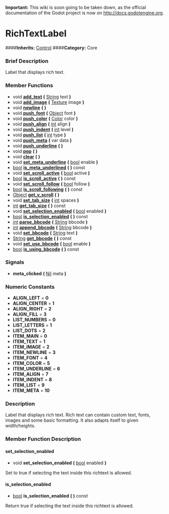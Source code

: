 **Important:** This wiki is soon going to be taken down, as the official documentation of the Godot project is now on http://docs.godotengine.org.

#  RichTextLabel  
####**Inherits:** [Control](class_control)
####**Category:** Core

###  Brief Description  
Label that displays rich text.

###  Member Functions 
  * void  **[add&#95;text](#add_text)**  **(** [String](class_string) text  **)**
  * void  **[add&#95;image](#add_image)**  **(** [Texture](class_texture) image  **)**
  * void  **[newline](#newline)**  **(** **)**
  * void  **[push&#95;font](#push_font)**  **(** [Object](class_object) font  **)**
  * void  **[push&#95;color](#push_color)**  **(** [Color](class_color) color  **)**
  * void  **[push&#95;align](#push_align)**  **(** [int](class_int) align  **)**
  * void  **[push&#95;indent](#push_indent)**  **(** [int](class_int) level  **)**
  * void  **[push&#95;list](#push_list)**  **(** [int](class_int) type  **)**
  * void  **[push&#95;meta](#push_meta)**  **(** var data  **)**
  * void  **[push&#95;underline](#push_underline)**  **(** **)**
  * void  **[pop](#pop)**  **(** **)**
  * void  **[clear](#clear)**  **(** **)**
  * void  **[set&#95;meta&#95;underline](#set_meta_underline)**  **(** [bool](class_bool) enable  **)**
  * [bool](class_bool)  **[is&#95;meta&#95;underlined](#is_meta_underlined)**  **(** **)** const
  * void  **[set&#95;scroll&#95;active](#set_scroll_active)**  **(** [bool](class_bool) active  **)**
  * [bool](class_bool)  **[is&#95;scroll&#95;active](#is_scroll_active)**  **(** **)** const
  * void  **[set&#95;scroll&#95;follow](#set_scroll_follow)**  **(** [bool](class_bool) follow  **)**
  * [bool](class_bool)  **[is&#95;scroll&#95;following](#is_scroll_following)**  **(** **)** const
  * [Object](class_object)  **[get&#95;v&#95;scroll](#get_v_scroll)**  **(** **)**
  * void  **[set&#95;tab&#95;size](#set_tab_size)**  **(** [int](class_int) spaces  **)**
  * [int](class_int)  **[get&#95;tab&#95;size](#get_tab_size)**  **(** **)** const
  * void  **[set&#95;selection&#95;enabled](#set_selection_enabled)**  **(** [bool](class_bool) enabled  **)**
  * [bool](class_bool)  **[is&#95;selection&#95;enabled](#is_selection_enabled)**  **(** **)** const
  * [int](class_int)  **[parse&#95;bbcode](#parse_bbcode)**  **(** [String](class_string) bbcode  **)**
  * [int](class_int)  **[append&#95;bbcode](#append_bbcode)**  **(** [String](class_string) bbcode  **)**
  * void  **[set&#95;bbcode](#set_bbcode)**  **(** [String](class_string) text  **)**
  * [String](class_string)  **[get&#95;bbcode](#get_bbcode)**  **(** **)** const
  * void  **[set&#95;use&#95;bbcode](#set_use_bbcode)**  **(** [bool](class_bool) enable  **)**
  * [bool](class_bool)  **[is&#95;using&#95;bbcode](#is_using_bbcode)**  **(** **)** const

###  Signals  
  *  **meta&#95;clicked**  **(** [Nil](class_nil) meta  **)**

###  Numeric Constants  
  * **ALIGN_LEFT** = **0**
  * **ALIGN_CENTER** = **1**
  * **ALIGN_RIGHT** = **2**
  * **ALIGN_FILL** = **3**
  * **LIST_NUMBERS** = **0**
  * **LIST_LETTERS** = **1**
  * **LIST_DOTS** = **2**
  * **ITEM_MAIN** = **0**
  * **ITEM_TEXT** = **1**
  * **ITEM_IMAGE** = **2**
  * **ITEM_NEWLINE** = **3**
  * **ITEM_FONT** = **4**
  * **ITEM_COLOR** = **5**
  * **ITEM_UNDERLINE** = **6**
  * **ITEM_ALIGN** = **7**
  * **ITEM_INDENT** = **8**
  * **ITEM_LIST** = **9**
  * **ITEM_META** = **10**

###  Description  
Label that displays rich text. Rich text can contain custom text, fonts, images and some basic formatting. It also adapts itself to given width/heights.

###  Member Function Description  

#### <a name="set_selection_enabled">set_selection_enabled</a>
  * void  **set&#95;selection&#95;enabled**  **(** [bool](class_bool) enabled  **)**

Set to true if selecting the text inside this richtext is allowed.

#### <a name="is_selection_enabled">is_selection_enabled</a>
  * [bool](class_bool)  **is&#95;selection&#95;enabled**  **(** **)** const

Return true if selecting the text inside this richtext is allowed.

